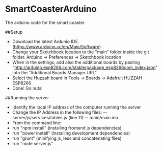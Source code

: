 # SmartCoasterArduino
The arduino code for the smart coaster

##Setup
- Download the latest Ardunio IDE. (https://www.arduino.cc/en/Main/Software)
- Change your Sketchbook location to the "main" folder inside the git folder. Arduino -> Preferences -> Sketchbook location
- When in the settings, add also the additional boards by pasting "http://arduino.esp8266.com/stable/package_esp8266com_index.json" into the "Additional Boards Manager URL".
- Select the Huzzah board in Tools -> Boards -> Adafruit HUZZAH ESP8266
- Done! Go nuts!


##Running the server

- Identify the local IP address of the computer running the server
- Change the IP Address in the following files:
-- server/js/services/tables.js (line 11)
-- main/main.ino
- From the command line:
- run "npm install" (installing frontend js dependencies)
- run "bower install" (installing development dependencies)
- run "grunt" (minifying js, less and concatenating files)
- run "node server.js"